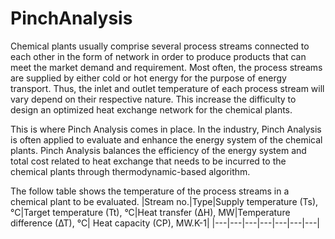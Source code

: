 # PinchAnalysis
Chemical plants usually comprise several process streams connected to each other in the form of network in order to produce products that can meet the market demand and requirement. Most often, the process streams are supplied by either cold or hot energy for the purpose of energy transport. Thus, the inlet and outlet temperature of each process stream will vary depend on their respective nature. This increase the difficulty to design an optimized heat exchange network for the chemical plants.

This is where Pinch Analysis comes in place. In the industry, Pinch Analysis is often applied to evaluate and enhance the energy system of the chemical plants. Pinch Analysis balances the efficiency of the energy system and total cost related to heat exchange that needs to be incurred to the chemical plants through thermodynamic-based algorithm.

The follow table shows the temperature of the process streams in a chemical plant to be evaluated.
|Stream no.|Type|Supply temperature (Ts),°C|Target temperature (Tt), °C|Heat transfer (∆H), MW|Temperature difference (∆T), °C| Heat capacity (CP), MW.K-1|
|---|---|---|---|---|---|---|
